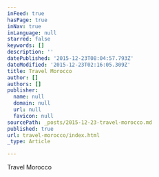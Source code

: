 ```yaml
---
inFeed: true
hasPage: true
inNav: true
inLanguage: null
starred: false
keywords: []
description: ''
datePublished: '2015-12-23T08:04:57.793Z'
dateModified: '2015-12-23T02:16:05.309Z'
title: Travel Morocco
author: []
authors: []
publisher:
  name: null
  domain: null
  url: null
  favicon: null
sourcePath: _posts/2015-12-23-travel-morocco.md
published: true
url: travel-morocco/index.html
_type: Article

---
```

Travel Morocco